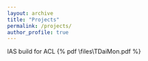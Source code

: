 ```yaml
---
layout: archive
title: "Projects"
permalink: /projects/
author_profile: true
---
```

IAS build for ACL
{% pdf \files\TDaiMon.pdf %}
